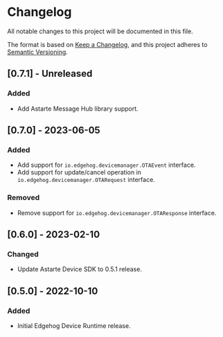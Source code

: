 # Changelog
All notable changes to this project will be documented in this file.

The format is based on [Keep a Changelog](https://keepachangelog.com/en/1.0.0/),
and this project adheres to [Semantic Versioning](https://semver.org/spec/v2.0.0.html).

## [0.7.1] - Unreleased
### Added
- Add Astarte Message Hub library support.

## [0.7.0] - 2023-06-05
### Added
- Add support for `io.edgehog.devicemanager.OTAEvent` interface.
- Add support for update/cancel operation in `io.edgehog.devicemanager.OTARequest` interface.

### Removed
- Remove support for `io.edgehog.devicemanager.OTAResponse` interface.

## [0.6.0] - 2023-02-10
### Changed
- Update Astarte Device SDK to 0.5.1 release.

## [0.5.0] - 2022-10-10
### Added
- Initial Edgehog Device Runtime release.
